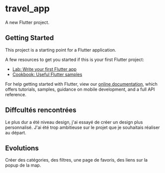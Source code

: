 # travel_app

A new Flutter project.

## Getting Started

This project is a starting point for a Flutter application.

A few resources to get you started if this is your first Flutter project:

- [Lab: Write your first Flutter app](https://flutter.dev/docs/get-started/codelab)
- [Cookbook: Useful Flutter samples](https://flutter.dev/docs/cookbook)

For help getting started with Flutter, view our
[online documentation](https://flutter.dev/docs), which offers tutorials,
samples, guidance on mobile development, and a full API reference.

## Diffcultés rencontrées
Le plus dur a été niveau design, j'ai essayé de créer un design plus personnalisé. 
J'ai été trop ambitieuse sur le projet que je souhaitais réaliser au départ. 

## Evolutions
Créer des catégories, des filtres, une page de favoris, des liens sur la popup de la map. 
